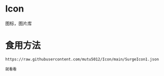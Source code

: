 # Icon
图标，图片库

# 食用方法
```
https://raw.githubusercontent.com/mutu5012/Icon/main/SurgeIcon1.json
```

```
就看看
```
